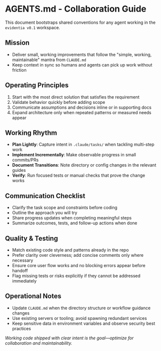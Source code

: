 # AGENTS.md - Collaboration Guide

This document bootstraps shared conventions for any agent working in the `evidentia v0.1` workspace.

## Mission
- Deliver small, working improvements that follow the "simple, working, maintainable" mantra from `CLAUDE.md`
- Keep context in sync so humans and agents can pick up work without friction

## Operating Principles
1. Start with the most direct solution that satisfies the requirement
2. Validate behavior quickly before adding scope
3. Communicate assumptions and decisions inline or in supporting docs
4. Expand architecture only when repeated patterns or measured needs appear

## Working Rhythm
- **Plan Lightly**: Capture intent in `.claude/tasks/` when tackling multi-step work
- **Implement Incrementally**: Make observable progress in small commits/PRs
- **Document Transitions**: Note directory or config changes in the relevant guides
- **Verify**: Run focused tests or manual checks that prove the change works

## Communication Checklist
- Clarify the task scope and constraints before coding
- Outline the approach you will try
- Share progress updates when completing meaningful steps
- Summarize outcomes, tests, and follow-up actions when done

## Quality & Testing
- Match existing code style and patterns already in the repo
- Prefer clarity over cleverness; add concise comments only where necessary
- Ensure core user flow works and no blocking errors appear before handoff
- Flag missing tests or risks explicitly if they cannot be addressed immediately

## Operational Notes
- Update `CLAUDE.md` when the directory structure or workflow guidance changes
- Use existing servers or tooling; avoid spawning redundant services
- Keep sensitive data in environment variables and observe security best practices

_Working code shipped with clear intent is the goal—optimize for collaboration and maintainability._
